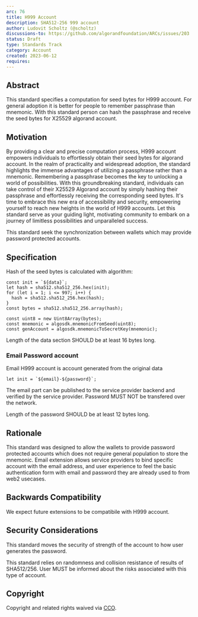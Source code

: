 ```yaml
---
arc: 76
title: H999 Account
description: SHA512-256 999 account
author: Ludovit Scholtz (@scholtz)
discussions-to: https://github.com/algorandfoundation/ARCs/issues/203
status: Draft
type: Standards Track
category: Account
created: 2023-06-12
requires: 
---
```


## Abstract
This standard specifies a computation for seed bytes for H999 account. For general adoption it is better for people to remember passphrase than mnemonic. With this standard person can hash the passphrase and receive the seed bytes for X25529 algorand account.

## Motivation
By providing a clear and precise computation process, H999 account empowers individuals to effortlessly obtain their seed bytes for algorand account. In the realm of practicality and widespread adoption, the standard highlights the immense advantages of utilizing a passphrase rather than a mnemonic. Remembering a passphrase becomes the key to unlocking a world of possibilities. With this groundbreaking standard, individuals can take control of their X25529 Algorand account by simply hashing their passphrase and effortlessly receiving the corresponding seed bytes. It's time to embrace this new era of accessibility and security, empowering yourself to reach new heights in the world of H999 accounts. Let this standard serve as your guiding light, motivating community to embark on a journey of limitless possibilities and unparalleled success.

This standard seek the synchronization between wallets which may provide password protected accounts.

## Specification

Hash of the seed bytes is calculated with algorithm:

```
const init = `${data}`;
let hash = sha512.sha512_256.hex(init);
for (let i = 1; i <= 997; i++) {
  hash = sha512.sha512_256.hex(hash);
}
const bytes = sha512.sha512_256.array(hash);

const uint8 = new Uint8Array(bytes);
const mnemonic = algosdk.mnemonicFromSeed(uint8);
const genAccount = algosdk.mnemonicToSecretKey(mnemonic);
```

Length of the data section SHOULD be at least 16 bytes long.

### Email Password account

Email H999 account is account generated from the original data

```
let init = `${email}-${password}`;
```

The email part can be published to the service provider backend and verified by the service provider. Password MUST NOT be transfered over the network.

Length of the password SHOULD be at least 12 bytes long.

## Rationale
This standard was designed to allow the wallets to provide password protected accounts which does not require general population to store the mnemonic. Email extension allows service providers to bind specific account with the email address, and user experience to feel the basic authentication form with email and password they are already used to from web2 usecases.

## Backwards Compatibility
We expect future extensions to be compatibile with H999 account.

## Security Considerations
This standard moves the security of strength of the account to how user generates the password.

This standard relies on randomness  and collision resistance of results of SHA512/256. User MUST be informed about the risks associated with this type of account.

## Copyright
Copyright and related rights waived via <a href="https://creativecommons.org/publicdomain/zero/1.0/">CCO</a>.

